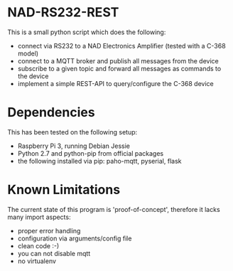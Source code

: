 # NAD-RS232-REST

This is a small python script which does the following:

* connect via RS232 to a NAD Electronics Amplifier (tested with a C-368 model)
* connect to a MQTT broker and publish all messages from the device
* subscribe to a given topic and forward all messages as commands to the device
* implement a simple REST-API to query/configure the C-368 device

# Dependencies

This has been tested on the following setup:
* Raspberry Pi 3, running Debian Jessie
* Python 2.7 and python-pip from official packages
* the following installed via pip: paho-mqtt, pyserial, flask

# Known Limitations

The current state of this program is 'proof-of-concept', therefore it lacks many import aspects:

* proper error handling
* configuration via arguments/config file
* clean code :-)
* you can not disable mqtt
* no virtualenv

